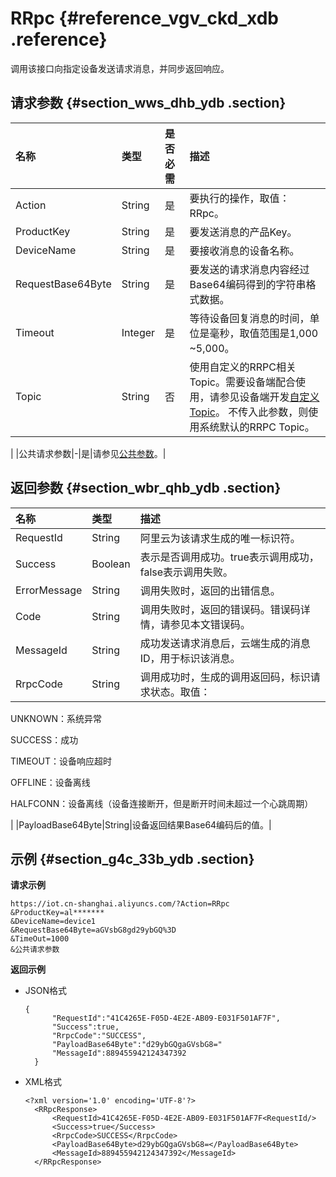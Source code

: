 # RRpc {#reference_vgv_ckd_xdb .reference}

调用该接口向指定设备发送请求消息，并同步返回响应。

## 请求参数 {#section_wws_dhb_ydb .section}

|名称|类型|是否必需|描述|
|:-|:-|:---|:-|
|Action|String|是|要执行的操作，取值：RRpc。|
|ProductKey|String|是|要发送消息的产品Key。|
|DeviceName|String|是|要接收消息的设备名称。|
|RequestBase64Byte|String|是|要发送的请求消息内容经过Base64编码得到的字符串格式数据。|
|Timeout|Integer|是|等待设备回复消息的时间，单位是毫秒，取值范围是1,000 ~5,000。|
|Topic|String|否|使用自定义的RRPC相关Topic。需要设备端配合使用，请参见设备端开发[自定义Topic](../../../../intl.zh-CN/用户指南/RRPC/自定义Topic.md#)。 不传入此参数，则使用系统默认的RRPC Topic。

 |
|公共请求参数|-|是|请参见[公共参数](intl.zh-CN/云端开发指南/云端API参考/公共参数.md#)。|

## 返回参数 {#section_wbr_qhb_ydb .section}

|名称|类型|描述|
|:-|:-|:-|
|RequestId|String|阿里云为该请求生成的唯一标识符。|
|Success|Boolean|表示是否调用成功。true表示调用成功，false表示调用失败。|
|ErrorMessage|String|调用失败时，返回的出错信息。|
|Code|String|调用失败时，返回的错误码。错误码详情，请参见本文错误码。|
|MessageId|String|成功发送请求消息后，云端生成的消息ID，用于标识该消息。|
|RrpcCode|String| 调用成功时，生成的调用返回码，标识请求状态。取值：

 UNKNOWN：系统异常

 SUCCESS：成功

 TIMEOUT：设备响应超时

 OFFLINE：设备离线

 HALFCONN：设备离线（设备连接断开，但是断开时间未超过一个心跳周期）

 |
|PayloadBase64Byte|String|设备返回结果Base64编码后的值。|

## 示例 {#section_g4c_33b_ydb .section}

**请求示例**

```
https://iot.cn-shanghai.aliyuncs.com/?Action=RRpc
&ProductKey=al*******
&DeviceName=device1
&RequestBase64Byte=aGVsbG8gd29ybGQ%3D
&TimeOut=1000
&公共请求参数
```

**返回示例**

-   JSON格式

    ```
    {
          "RequestId":"41C4265E-F05D-4E2E-AB09-E031F501AF7F",
          "Success":true,
          "RrpcCode":"SUCCESS",
          "PayloadBase64Byte":"d29ybGQgaGVsbG8="
          "MessageId":889455942124347392
      }
    ```

-   XML格式

    ```
    <?xml version='1.0' encoding='UTF-8'?>
      <RRpcResponse>
          <RequestId>41C4265E-F05D-4E2E-AB09-E031F501AF7F<RequestId/>
          <Success>true</Success>
          <RrpcCode>SUCCESS</RrpcCode>
          <PayloadBase64Byte>d29ybGQgaGVsbG8=</PayloadBase64Byte>
          <MessageId>889455942124347392</MessageId>
      </RRpcResponse>
    ```


